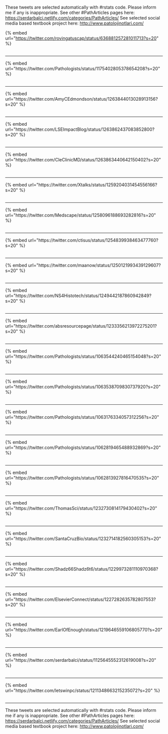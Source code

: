 

These tweets are selected automatically with #rstats code. Please inform me if any is inappropriate.
See other #PathArticles pages here: https://serdarbalci.netlify.com/categories/PathArticles/ 
See selected social media based textbook project here: http://www.patolojinotlari.com/

{% embed url="https://twitter.com/rovingatuscap/status/636881257281011713?s=20" %}<br>
<br>
<hr>
{% embed url="https://twitter.com/Pathologists/status/1175402805378654208?s=20" %}<br>
<br>
<hr>
{% embed url="https://twitter.com/AmyCEdmondson/status/1263844013028913156?s=20" %}<br>
<br>
<hr>
{% embed url="https://twitter.com/LSEImpactBlog/status/1263862437083852800?s=20" %}<br>
<br>
<hr>
{% embed url="https://twitter.com/CleClinicMD/status/1263863440642150402?s=20" %}<br>
<br>
<hr>
{% embed url="https://twitter.com/Xtalks/status/1259204031454556166?s=20" %}<br>
<br>
<hr>
{% embed url="https://twitter.com/Medscape/status/1258096188693282816?s=20" %}<br>
<br>
<hr>
{% embed url="https://twitter.com/ctisus/status/1254839938463477760?s=20" %}<br>
<br>
<hr>
{% embed url="https://twitter.com/maanow/status/1250121993439129607?s=20" %}<br>
<br>
<hr>
{% embed url="https://twitter.com/NS4Histotech/status/1249442187860942849?s=20" %}<br>
<br>
<hr>
{% embed url="https://twitter.com/absresourcepage/status/1233356213972275201?s=20" %}<br>
<br>
<hr>
{% embed url="https://twitter.com/Pathologists/status/1063544240465154048?s=20" %}<br>
<br>
<hr>
{% embed url="https://twitter.com/Pathologists/status/1063538709830737920?s=20" %}<br>
<br>
<hr>
{% embed url="https://twitter.com/Pathologists/status/1063176334057312256?s=20" %}<br>
<br>
<hr>
{% embed url="https://twitter.com/Pathologists/status/1062819465488932869?s=20" %}<br>
<br>
<hr>
{% embed url="https://twitter.com/Pathologists/status/1062813927816470535?s=20" %}<br>
<br>
<hr>
{% embed url="https://twitter.com/ThomasSci/status/1232730814179430402?s=20" %}<br>
<br>
<hr>
{% embed url="https://twitter.com/SantaCruzBio/status/1232714182560305153?s=20" %}<br>
<br>
<hr>
{% embed url="https://twitter.com/Shadz66Shadz6t6/status/1229973281110970368?s=20" %}<br>
<br>
<hr>
{% embed url="https://twitter.com/ElsevierConnect/status/1227282635782807553?s=20" %}<br>
<br>
<hr>
{% embed url="https://twitter.com/EarlOfEnough/status/1219646559106805770?s=20" %}<br>
<br>
<hr>
{% embed url="https://twitter.com/serdarbalci/status/1125645552312619008?s=20" %}<br>
<br>
<hr>
{% embed url="https://twitter.com/letswinpc/status/1211348663215235072?s=20" %}<br>
<br>
<hr>


These tweets are selected automatically with #rstats code. Please inform me if any is inappropriate.
See other #PathArticles pages here: https://serdarbalci.netlify.com/categories/PathArticles/ 
See selected social media based textbook project here: http://www.patolojinotlari.com/
